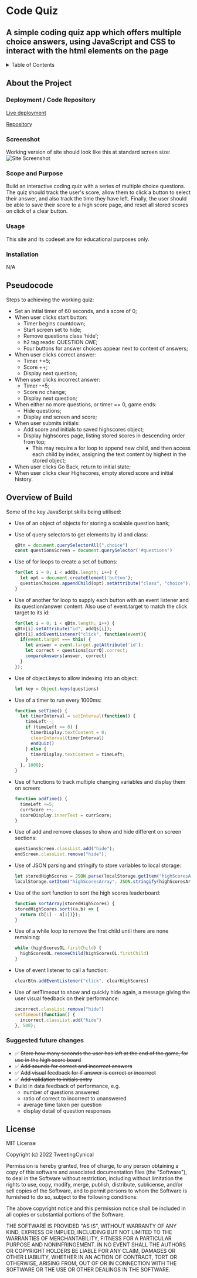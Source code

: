 # Code Quiz

## A simple coding quiz app which offers multiple choice answers, using JavaScript and CSS to interact with the html elements on the page

<!-- TABLE OF CONTENTS -->
<details>
  <summary>Table of Contents</summary>
  <ol>
        <li><a href="#about-the-project">About The Project</a></li>
        <li><a href="#deployment">Deployment / Code Repository</a></li>
        <li><a href="#screenshot">Screenshot</a></li>
        <li><a href="#scope-and-purpose">Scope and Purpose</a></li>
        <li><a href="#usage">Usage</a></li>
        <li><a href="#installation">Installation</a></li>
        <li><a href="#pseudocode">Pseudocode</a></li>
        <li><a href="#overview-of-build">Overview of Build</a></li>
        <li><a href="#suggested-future-changes">Suggested Future Changes</a></li>
        <li><a href="#license">License</a></li>
      </ol>
</details>

<!-- About the Project -->
## About the Project

### Deployment / Code Repository

[Live deployment](https://tweetingcynical.github.io/code-quiz/)

[Repository](https://github.com/TweetingCynical/code-quiz)

### Screenshot

Working version of site should look like this at standard screen size:
![Site Screenshot](./assets/screenshot.png)

### Scope and Purpose

Build an interactive coding quiz with a series of multiple choice questions. The quiz should track the user's score, allow them to click a button to select their answer, and also track the time they have left. Finally, the user should be able to save their score to a high score page, and reset all stored scores on click of a clear button.

### Usage

This site and its codeset are for educational purposes only.

### Installation

N/A

<!-- Pseudocode and overview of build -->
## Pseudocode

Steps to achieving the working quiz:

* Set an intial timer of 60 seconds, and a score of 0;
* When user clicks start button:
  - Timer begins countdown;
  - Start screen set to hide;
  - Remove questions class 'hide';
  - h2 tag reads: QUESTION *ONE*;
  - Four buttons for answer choices appear next to content of answers;
* When user clicks correct answer:
  - Timer +=5;
  - Score ++;
  - Display next question;
* When user clicks incorrect answer:
  - Timer -+5;
  - Score no change;
  - Display next question;
* When either no more questions, or timer == 0, game ends:
  - Hide questions; 
  - Display end screen and score;
* When user submits initials:
  - Add score and initials to saved highscores object;
  - Display highscores page, listing stored scores in descending order from top;
    - This may require a for loop to append new child, and then access each child by index, assigning the text content by highest in the stored object;
* When user clicks Go Back, return to initial state;
* When user clicks clear Highscores, empty stored score and initial history.

## Overview of Build

Some of the key JavaScript skills being utilised:

* Use of an object of objects for storing a scalable question bank;
* Use of query selectors to get elements by id and class:

  ```javascript
  qBtn = document.querySelectorAll(".choice")
  const questionsScreen = document.querySelector('#questions')
  ```

* Use of for loops to create a set of buttons:

  ```javascript
  for(let i = 0; i < addQs.length; i++) {
    let opt = document.createElement('button');
    questionChoices.appendChild(opt).setAttribute("class", "choice");
  }
  ```

* Use of another for loop to supply each button with an event listener and its question/answer content. Also use of event.target to match the click target to its id:

  ```javascript
  for(let i = 0; i < qBtn.length; i++) {
  qBtn[i].setAttribute("id", addQs[i]);
  qBtn[i].addEventListener("click", function(event){
    if(event.target === this) {
      let answer = event.target.getAttribute('id');
      let correct = questions[currQ].correct;
      compareAnswers(answer, correct)
    }
  });
  ```

* Use of object.keys to allow indexing into an object:

  ```javascript
  let key = Object.keys(questions)
  ```

* Use of a timer to run every 1000ms:

  ```javascript
  function setTime() {
    let timerInterval = setInterval(function() {
      timeLeft--;
      if (timeLeft <= 0) {
        timerDisplay.textContent = 0;
        clearInterval(timerInterval)
        endQuiz()
      } else {
        timerDisplay.textContent = timeLeft;
      }
    }, 1000);
  }
  ```

* Use of functions to track multiple changing variables and display them on screen:

  ```javascript
  function addTime() {
    timeLeft +=5;
    currScore ++;
    scoreDisplay.innerText = currScore;
  }
  ```

* Use of add and remove classes to show and hide different on screen sections:

  ```javascript
  questionsScreen.classList.add("hide");
  endScreen.classList.remove("hide");
  ```

* Use of JSON parsing and stringify to store variables to local storage:

  ```javascript
  let storedHighScores = JSON.parse(localStorage.getItem("highScoresArray"));
  localStorage.setItem("highScoresArray", JSON.stringify(highScoresArray));
  ```

* Use of the sort function to sort the high scores leaderboard:

  ```javascript
  function sortArray(storedHighScores) {
  storedHighScores.sort((a,b) => {
    return (b[1] - a[1])});
  }
  ```

* Use of a while loop to remove the first child until there are none remaining:

  ```javascript
  while (highScoresOL.firstChild) {
    highScoresOL.removeChild(highScoresOL.firstChild)
  }
  ```

* Use of event listener to call a function:

  ```javascript
  clearBtn.addEventListener("click", clearHighScores)
  ```

* Use of setTimeout to show and quickly hide again, a message giving the user visual feedback on their performance:

  ```javascript
  incorrect.classList.remove("hide")
  setTimeout(function() {
    incorrect.classList.add("hide")
  }, 500);
  ```

### Suggested future changes

- ✅ ~~Store how many seconds the user has left at the end of the game, for use in the high score board~~
- ✅ ~~Add sounds for correct and incorrect answers~~
- ✅ ~~Add visual feedback for if answer is correct or incorrect~~
- ✅ ~~Add validation to initials entry~~
- Build in data feedback of performance, e.g.
  - number of questions answered
  - ratio of correct to incorrect to unanswered
  - average time taken per question
  - display detail of question responses

## License

MIT License

Copyright (c) 2022 TweetingCynical

Permission is hereby granted, free of charge, to any person obtaining a copy of this software and associated documentation files (the "Software"), to deal in the Software without restriction, including without limitation the rights to use, copy, modify, merge, publish, distribute, sublicense, and/or sell copies of the Software, and to permit persons to whom the Software is furnished to do so, subject to the following conditions:

The above copyright notice and this permission notice shall be included in all copies or substantial portions of the Software.

THE SOFTWARE IS PROVIDED "AS IS", WITHOUT WARRANTY OF ANY KIND, EXPRESS OR IMPLIED, INCLUDING BUT NOT LIMITED TO THE WARRANTIES OF MERCHANTABILITY, FITNESS FOR A PARTICULAR PURPOSE AND NONINFRINGEMENT. IN NO EVENT SHALL THE AUTHORS OR COPYRIGHT HOLDERS BE LIABLE FOR ANY CLAIM, DAMAGES OR OTHER LIABILITY, WHETHER IN AN ACTION OF CONTRACT, TORT OR OTHERWISE, ARISING FROM, OUT OF OR IN CONNECTION WITH THE SOFTWARE OR THE USE OR OTHER DEALINGS IN THE SOFTWARE.